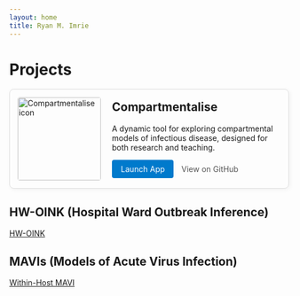 ```yaml
---
layout: home
title: Ryan M. Imrie
---
```


# Projects

<div class="project-card" style="display: flex; align-items: center; margin-bottom: 2em; border: 1px solid #ddd; border-radius: 8px; padding: 1em; box-shadow: 2px 2px 8px rgba(0,0,0,0.05);">

  <img src="images/Icon_compartmentalise.jpg" alt="Compartmentalise icon" style="width: 150px; height: auto; border-radius: 4px; margin-right: 20px;">

  <div>
    <h2 style="margin-top: 0;">Compartmentalise</h2>
    <p>A dynamic tool for exploring compartmental models of infectious disease, designed for both research and teaching.</p>
    <a href="/oink/hw" style="display: inline-block; padding: 8px 16px; background-color: #007ACC; color: white; border-radius: 4px; text-decoration: none;">Launch App</a>
    <a href="https://github.com/ryanmimrie/ryanmimrie.github.io" style="margin-left: 10px; text-decoration: none; color: #555;">View on GitHub</a>
  </div>

</div>

## HW-OINK (Hospital Ward Outbreak Inference)

<a href="/oink/hw" class="project-button">HW-OINK</a>

## MAVIs (Models of Acute Virus Infection)

<a href="/whmavi/" class="project-button">Within-Host MAVI</a>

